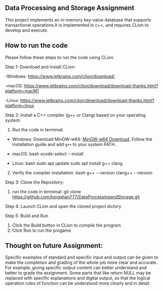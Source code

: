 ## Data Processing and Storage Assignment

This project implements an in-memory key-value database that supports transactional operations.It is implemented in c++, and requires CLion to develop and execute.

## How to run the code
Please follow these steps to run the code using CLion:

Step 1: Download and install CLion:

-Windows: https://www.jetbrains.com/clion/download/

-macOS: https://www.jetbrains.com/clion/download/download-thanks.html?platform=macM1

-Linux: https://www.jetbrains.com/clion/download/download-thanks.html?platform=linux

Step 2: Install a C++ compiler (g++ or Clang) based on your operating system:

1. Run the code in termimal:
- Windows:
  Download MinGW-w64: [MinGW-w64 Download](https://www.mingw-w64.org/).
  Follow the installation guide and add `g++` to your system PATH.
       
- macOS:
  bash
  xcode-select --install

- Linux:
  bash
  sudo apt update
  sudo apt install g++ clang

2. Verify the compiler installation:
   bash
   g++ --version
   clang++ --version

Step 3: Clone the Repository:

1. run the code in termimal:
git clone https://github.com/tongshan777/DataProcessingandStorage.git

Step 4: Launch CLion and open the cloned project dictory

Step 5: Build and Run

1. Click the Build button in CLion to compile the program
2. Click Run to run the progame


## Thought on future Assignment:
Specific examples of standard and specific input and output can be given to make the completion and grading of the whole job more clear and accurate. For example, giving specific output content can better understand and better to grade the assignment. Some parts that like return NULL may be replaced with specific explanations and digital output, so that the logical operation rules of function can be understood more clearly and in detail.
